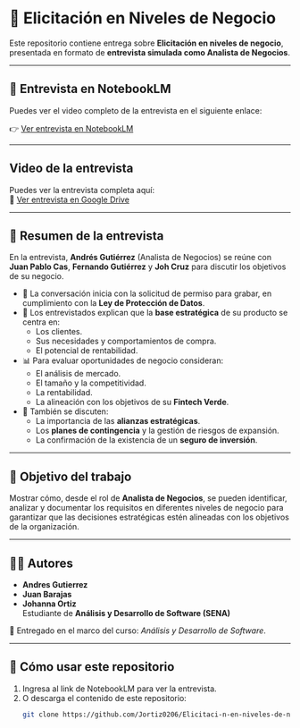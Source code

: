 # 📘 Elicitación en Niveles de Negocio  

Este repositorio contiene entrega sobre **Elicitación en niveles de negocio**, presentada en formato de **entrevista simulada como Analista de Negocios**.  

---

## 🎥 Entrevista en NotebookLM  
Puedes ver el video completo de la entrevista en el siguiente enlace:  

👉 [Ver entrevista en NotebookLM](https://notebooklm.google.com/notebook/73b1cfbf-85ab-4a20-ac82-a6384fffd5b5)  

---

##  Video de la entrevista

Puedes ver la entrevista completa aquí:  
🎥 [Ver entrevista en Google Drive](https://drive.google.com/file/d/19IghyIakZ_OQS217TNgslcb3VuKvvsLE/view?usp=sharing)


---

## 📝 Resumen de la entrevista
En la entrevista, **Andrés Gutiérrez** (Analista de Negocios) se reúne con **Juan Pablo Cas**, **Fernando Gutiérrez** y **Joh Cruz** para discutir los objetivos de su negocio.  

- 📌 La conversación inicia con la solicitud de permiso para grabar, en cumplimiento con la **Ley de Protección de Datos**.  
- 🏦 Los entrevistados explican que la **base estratégica** de su producto se centra en:  
  - Los clientes.  
  - Sus necesidades y comportamientos de compra.  
  - El potencial de rentabilidad.  
- 📊 Para evaluar oportunidades de negocio consideran:  
  - El análisis de mercado.  
  - El tamaño y la competitividad.  
  - La rentabilidad.  
  - La alineación con los objetivos de su **Fintech Verde**.  
- 🤝 También se discuten:  
  - La importancia de las **alianzas estratégicas**.  
  - Los **planes de contingencia** y la gestión de riesgos de expansión.  
  - La confirmación de la existencia de un **seguro de inversión**.  

---

## 🚀 Objetivo del trabajo
Mostrar cómo, desde el rol de **Analista de Negocios**, se pueden identificar, analizar y documentar los requisitos en diferentes niveles de negocio para garantizar que las decisiones estratégicas estén alineadas con los objetivos de la organización.  

---

## 👩‍💻 Autores
- **Andres Gutierrez**
- **Juan Barajas**
- **Johanna Ortiz**  
  Estudiante de **Análisis y Desarrollo de Software (SENA)**  

📌 Entregado en el marco del curso: *Análisis y Desarrollo de Software*.  

---

## 📎 Cómo usar este repositorio
1. Ingresa al link de NotebookLM para ver la entrevista.  
2. O descarga el contenido de este repositorio:  
   ```bash
   git clone https://github.com/Jortiz0206/Elicitaci-n-en-niveles-de-negocio.git

